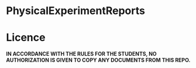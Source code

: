 # PhysicalExperimentReports

# Licence
**IN ACCORDANCE WITH THE RULES FOR THE STUDENTS,  NO AUTHORIZATION IS GIVEN TO COPY ANY DOCUMENTS FROM THIS REPO.**